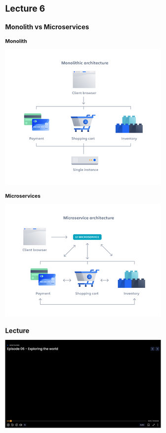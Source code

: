 # Lecture 6
## Monolith vs Microservices
### Monolith
![Alt text](image-2.png)


### Microservices
![Alt text](image-3.png)


## Lecture
![Alt text](image-4.png)

